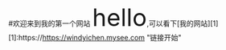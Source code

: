 #欢迎来到我的第一个网站
<font size="25">hello</font>,可以看下[我的网站][1]
[1]:https://https://windyichen.mysee.com "链接开始"
